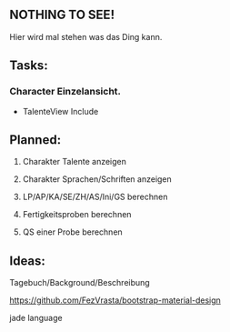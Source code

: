 ## NOTHING TO SEE!

Hier wird mal stehen was das Ding kann.

## Tasks:
### Character Einzelansicht.

* TalenteView Include

## Planned:


1. Charakter Talente anzeigen

1. Charakter Sprachen/Schriften anzeigen

1. LP/AP/KA/SE/ZH/AS/Ini/GS berechnen

1. Fertigkeitsproben berechnen

1. QS einer Probe berechnen

## Ideas: 
Tagebuch/Background/Beschreibung

https://github.com/FezVrasta/bootstrap-material-design

jade language
